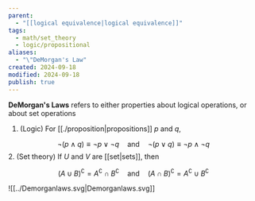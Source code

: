 ```yaml
---
parent:
  - "[[logical equivalence|logical equivalence]]"
tags:
  - math/set_theory
  - logic/propositional
aliases:
  - "\"DeMorgan's Law"
created: 2024-09-18
modified: 2024-09-18
publish: true
---
```

**DeMorgan's Laws** refers to either properties about logical operations, or about set operations
1. (Logic) For [[./proposition|propositions]] $p$ and $q$,

$$\lnot (p \land q) \equiv \lnot p \lor \lnot q \quad \text{and} \quad \lnot (p \lor q) \equiv \lnot p \land \lnot q$$
2. (Set theory) If $U$ and $V$ are [[set|sets]], then

$$
(A \cup B)^\complement = A^\complement \cap B^\complement \quad \text{and} \quad (A \cap B)^\complement = A^\complement \cup B^\complement
$$

![[../Demorganlaws.svg|Demorganlaws.svg]]